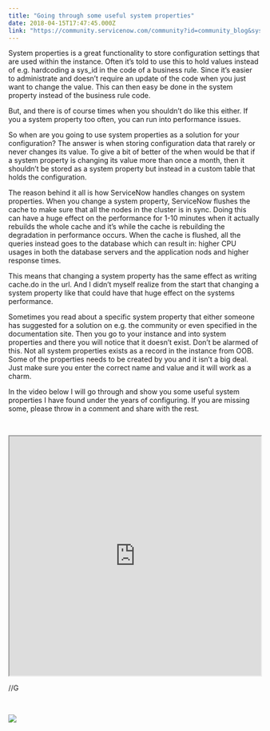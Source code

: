 ```yaml
---
title: "Going through some useful system properties"
date: 2018-04-15T17:47:45.000Z
link: "https://community.servicenow.com/community?id=community_blog&sys_id=034e12a4dbe91bc0fc5b7a9e0f961981"
---
```

<p>System properties is a great functionality to store configuration settings that are used within the instance. Often it’s told to use this to hold values instead of e.g. hardcoding a sys_id in the code of a business rule. Since it’s easier to administrate and doesn’t require an update of the code when you just want to change the value. This can then easy be done in the system property instead of the business rule code.</p>
<p>But, and there is of course times when you shouldn’t do like this either. If you a system property too often, you can run into performance issues.</p>
<p>So when are you going to use system properties as a solution for your configuration? The answer is when storing configuration data that rarely or never changes its value. To give a bit of better of the when would be that if a system property is changing its value more than once a month, then it shouldn’t be stored as a system property but instead in a custom table that holds the configuration.</p>
<p>The reason behind it all is how ServiceNow handles changes on system properties. When you change a system property, ServiceNow flushes the cache to make sure that all the nodes in the cluster is in sync. Doing this can have a huge effect on the performance for 1-10 minutes when it actually rebuilds the whole cache and it’s while the cache is rebuilding the degradation in performance occurs. When the cache is flushed, all the queries instead goes to the database which can result in: higher CPU usages in both the database servers and the application nods and higher response times.</p>
<p>This means that changing a system property has the same effect as writing cache.do in the url. And I didn’t myself realize from the start that changing a system property like that could have that huge effect on the systems performance.</p>
<p>Sometimes you read about a specific system property that either someone has suggested for a solution on e.g. the community or even specified in the documentation site. Then you go to your instance and into system properties and there you will notice that it doesn’t exist. Don’t be alarmed of this. Not all system properties exists as a record in the instance from OOB. Some of the properties needs to be created by you and it isn’t a big deal. Just make sure you enter the correct name and value and it will work as a charm.</p>
<p>In the video below I will go through and show you some useful system properties I have found under the years of configuring. If you are missing some, please throw in a comment and share with the rest.</p>
<p> </p>
<p><iframe id="video_tinymce" style="width: 100%; height: 480px;" src="https://www.youtube.com/embed/aX9pSQp76aA"></iframe></p>
<p>//G</p>
<p> </p>
<p><img src="742e5e64dbe91bc0fc5b7a9e0f961944.iix" />  </p>
<p> </p>
<p> </p>
<p> </p>
<p> </p>
<p> </p>